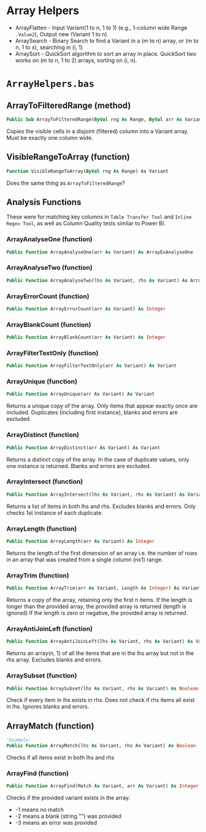# Array Helpers
- ArrayFlatten - Input Variant(1 to n, 1 to 1) (e.g., 1-column wide Range `.Value2`), Output new (Variant 1 to n)
- ArraySearch - Binary Search to find a Variant in a (m to n) array, or (m to n, 1 to x), searching in (i, 1)
- ArraySort - QuickSort algorithm to sort an array in place. QuickSort two works on (m to n, 1 to 2) arrays, sorting on (i, n).

# `ArrayHelpers.bas`
## ArrayToFilteredRange (method)
```vb
Public Sub ArrayToFilteredRange(ByVal rng As Range, ByVal arr As Variant)
```
Copies the visible cells in a disjoint (filtered) column into a Variant array. Must be exactly one column wide.
## VisibleRangeToArray (function)
```vb
Function VisibleRangeToArray(ByVal rng As Range) As Variant
```
Does the same thing as `ArrayToFilteredRange`?

## Analysis Functions
These were for matching key columns in `Table Transfer Tool` and `Inline Regex Tool`, as well as Column Quality tests similar to Power BI.

### ArrayAnalyseOne (function)
```vb
Public Function ArrayAnalyseOne(arr As Variant) As ArrayExAnalyseOne
```

### ArrayAnalyseTwo (function)
```vb
Public Function ArrayAnalyseTwo(lhs As Variant, rhs As Variant) As ArrayExAnalyseTwo
```

### ArrayErrorCount (function)
```vb
Public Function ArrayErrorCount(arr As Variant) As Integer
```

### ArrayBlankCount (function)
```vb
Public Function ArrayBlankCount(arr As Variant) As Integer
```

### ArrayFilterTextOnly (function)
```vb
Public Function ArrayFilterTextOnly(arr As Variant) As Variant
```

### ArrayUnique (function)
```vb
Public Function ArrayUnique(arr As Variant) As Variant
```
Returns a unique copy of the array.
Only items that appear exactly once are included.
Duplicates (including first instance), blanks and errors are excluded.

### ArrayDistinct (function)
```vb
Public Function ArrayDistinct(arr As Variant) As Variant
```
Returns a distinct copy of the array.
In the case of duplicate values, only one instance is returned.
Blanks and errors are excluded.

### ArrayIntersect (function)
```vb
Public Function ArrayIntersect(lhs As Variant, rhs As Variant) As Variant
```
Returns a list of items in both lhs and rhs.
Excludes blanks and errors.
Only checks 1st instance of each duplicate.

### ArrayLength (function)
```vb
Public Function ArrayLength(arr As Variant) As Integer
```
Returns the length of the first dimension of an array
i.e. the number of rows in an array that was created from a single column (nx1) range.

### ArrayTrim (function)
```vb
Public Function ArrayTrim(arr As Variant, Length As Integer) As Variant
```
Returns a copy of the array, retaining only the first n items.
If the length is longer than the provided array,
the provided array is returned (length is ignored)
If the length is zero or negative, the provided array is returned.

### ArrayAntiJoinLeft (function)
```vb
Public Function ArrayAntiJoinLeft(lhs As Variant, rhs As Variant) As Variant
```
Returns an array(n, 1) of all the items that are in the lhs array but not in the rhs array. Excludes blanks and errors.

### ArraySubset (function)
```vb
Public Function ArraySubset(lhs As Variant, rhs As Variant) As Boolean
```
Check if every item in lhs exists in rhs.
Does not check if rhs items all exist in lhs.
Ignores blanks and errors.

## ArrayMatch (function)
```vb 
'Example:
Public Function ArrayMatch(lhs As Variant, rhs As Variant) As Boolean
```
Checks if all items exist in both lhs and rhs

### ArrayFind (function)
```vb
Public Function ArrayFind(Match As Variant, arr As Variant) As Integer
```
Checks if the provided variant exists in the array.
- -1 means no match
- -2 means a blank (string "") was provided
- -3 means an error was provided

